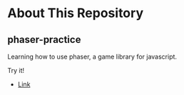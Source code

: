 # About This Repository
## phaser-practice
Learning how to use phaser, a game library for javascript.

Try it!
- [Link](https://teatea02.github.io/phaser-practice/)